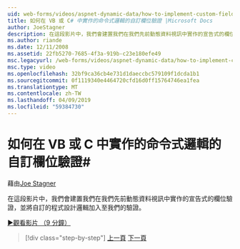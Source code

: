 ```yaml
---
uid: web-forms/videos/aspnet-dynamic-data/how-to-implement-custom-field-validation-with-imperative-logic-in-vb-or-c
title: 如何在 VB 或 C# 中實作的命令式邏輯的自訂欄位驗證 |Microsoft Docs
author: JoeStagner
description: 在這段影片中，我們會建置我們在我們先前動態資料視訊中實作的宣告式的欄位驗證並將自訂的程式設計邏輯加入至我們 val...
ms.author: riande
ms.date: 12/11/2008
ms.assetid: 22fb5270-7685-4f3a-919b-c23e180efe49
msc.legacyurl: /web-forms/videos/aspnet-dynamic-data/how-to-implement-custom-field-validation-with-imperative-logic-in-vb-or-c
msc.type: video
ms.openlocfilehash: 32bf9ca36cb4e731d1daeccbc579109f1dcda1b1
ms.sourcegitcommit: 0f1119340e4464720cfd16d0ff15764746ea1fea
ms.translationtype: MT
ms.contentlocale: zh-TW
ms.lasthandoff: 04/09/2019
ms.locfileid: "59384730"
---
```

# <a name="how-to-implement-custom-field-validation-with-imperative-logic-in-vb-or-c"></a>如何在 VB 或 C 中實作的命令式邏輯的自訂欄位驗證\#

藉由[Joe Stagner](https://github.com/JoeStagner)

在這段影片中，我們會建置我們在我們先前動態資料視訊中實作的宣告式的欄位驗證，並將自訂的程式設計邏輯加入至我們的驗證。

[&#9654;觀看影片 （9 分鐘）](https://channel9.msdn.com/Blogs/ASP-NET-Site-Videos/how-to-implement-custom-field-validation-with-imperative-logic-in-vb-or-c)

> [!div class="step-by-step"]
> [上一頁](how-to-use-attribute-validation-in-aspnet-dynamic-data-applications.md)
> [下一頁](how-to-remove-columns-from-your-dynamicdata-data-grids.md)
